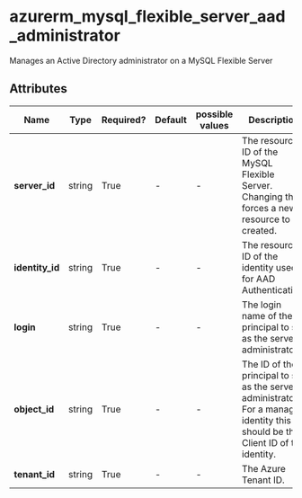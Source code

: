 # azurerm_mysql_flexible_server_aad_administrator

Manages an Active Directory administrator on a MySQL Flexible Server

## Attributes

| Name | Type | Required? | Default  | possible values | Description |
| ---- | ---- | --------- | -------- | ----------- | ----------- |
| **server_id** | string | True | -  |  -  | The resource ID of the MySQL Flexible Server. Changing this forces a new resource to be created. | 
| **identity_id** | string | True | -  |  -  | The resource ID of the identity used for AAD Authentication. | 
| **login** | string | True | -  |  -  | The login name of the principal to set as the server administrator | 
| **object_id** | string | True | -  |  -  | The ID of the principal to set as the server administrator. For a managed identity this should be the Client ID of the identity. | 
| **tenant_id** | string | True | -  |  -  | The Azure Tenant ID. | 

